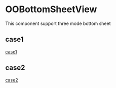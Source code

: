 # OOBottomSheetView

This component support three mode bottom sheet

## case1
[case1](./case1.gif)

## case2
[case2](./case2.gif)

